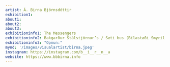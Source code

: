 ```yaml
---
artist: Á. Birna Björnsdóttir
exhibition1: 
about1: 
about2: 
about3: 
exhibitioninfo1: The Messengers
exhibitioninfo2: Bakgarður Stálstjörnur’s / Sæti bus (Bílastæði Smyril Line)
exhibitioninfo3: "Opnun:"
mynd: '/images/visualartist/birna.jpeg'
instagram: https://instagram.com/b__i__r__n__a
website: https://www.bbbirna.info
---
```

